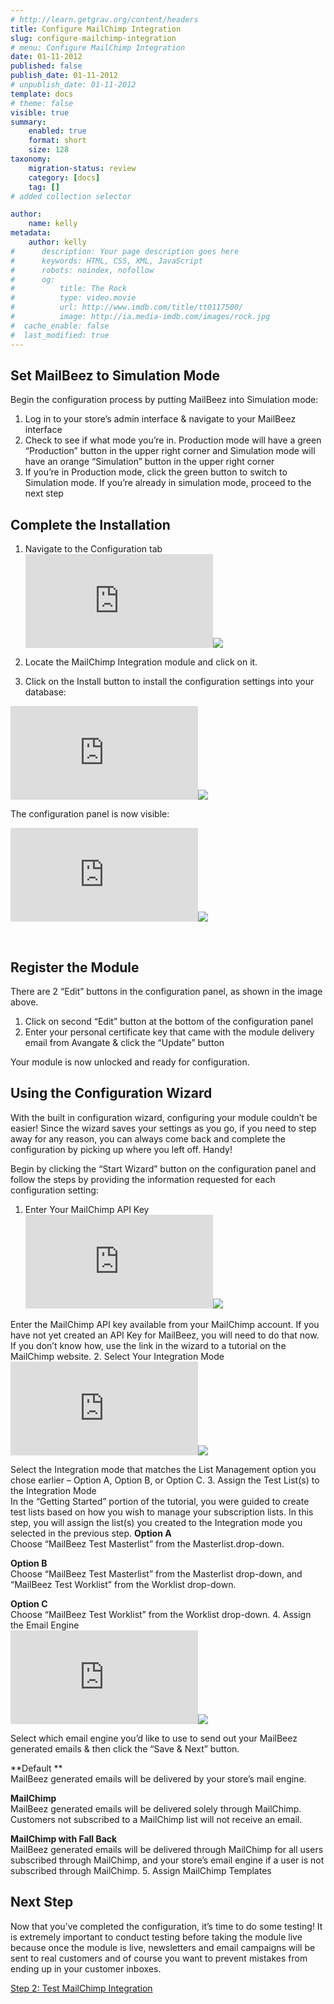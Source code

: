 ```yaml
---
# http://learn.getgrav.org/content/headers
title: Configure MailChimp Integration
slug: configure-mailchimp-integration
# menu: Configure MailChimp Integration
date: 01-11-2012
published: false
publish_date: 01-11-2012
# unpublish_date: 01-11-2012
template: docs
# theme: false
visible: true
summary:
    enabled: true
    format: short
    size: 128
taxonomy:
    migration-status: review
    category: [docs]
    tag: []
# added collection selector

author:
    name: kelly
metadata:
    author: kelly
#      description: Your page description goes here
#      keywords: HTML, CSS, XML, JavaScript
#      robots: noindex, nofollow
#      og:
#          title: The Rock
#          type: video.movie
#          url: http://www.imdb.com/title/tt0117500/
#          image: http://ia.media-imdb.com/images/rock.jpg
#  cache_enable: false
#  last_modified: true
---
```


## Set MailBeez to Simulation Mode

Begin the configuration process by putting MailBeez into Simulation mode:

1. Log in to your store’s admin interface & navigate to your MailBeez interface
2. Check to see if what mode you’re in. Production mode will have a green “Production” button in the upper right corner and Simulation mode will have an orange “Simulation” button in the upper right corner
3. If you’re in Production mode, click the green button to switch to Simulation mode. If you’re already in simulation mode, proceed to the next step

## Complete the Installation

1. Navigate to the Configuration tab
[![](http://localhost/wordpress_mailbeez_EOL/wp-content/themes/awake/lib/scripts/timthumb/thumb.php?src=http://www.mailbeez.com/images/doc/common_images/config_tab2.png&w=270&h=175&zc=1&q=100 "Configuration Tab")](http://www.mailbeez.com/images/doc/common_images/config_tab2.png "Configuration Tab")![](http://localhost/wordpress_mailbeez_EOL/wp-content/themes/awake/images/shortcodes/image_shadow.png)

3. Locate the MailChimp Integration module and click on it.
4. Click on the Install button to install the configuration settings into your database:

[![](http://localhost/wordpress_mailbeez_EOL/wp-content/themes/awake/lib/scripts/timthumb/thumb.php?src=http://localhost/wordpress_mailbeez_EOL/wp-content/themes/awake/images/assets/invalid_image.png&w=175&h=130&zc=1&q=100 "Install Configuration Settings into your Database")](http://www.mailbeez.com/images/doc/configbeez/config_mailchimp/install.png "Install Configuration Settings into your Database")![](http://localhost/wordpress_mailbeez_EOL/wp-content/themes/awake/images/shortcodes/image_shadow.png)

The configuration panel is now visible:

[![](http://localhost/wordpress_mailbeez_EOL/wp-content/themes/awake/lib/scripts/timthumb/thumb.php?src=http://localhost/wordpress_mailbeez_EOL/wp-content/themes/awake/images/assets/invalid_image.png&w=175&h=324&zc=1&q=100 "MailChimp Integration Configuration Panel")](http://www.mailbeez.com/images/doc/configbeez/config_mouseflow/config_mailchimp.png "MailChimp Integration Configuration Panel")![](http://localhost/wordpress_mailbeez_EOL/wp-content/themes/awake/images/shortcodes/image_shadow.png)

 

## Register the Module

There are 2 “Edit” buttons in the configuration panel, as shown in the image above.

1. Click on second “Edit” button at the bottom of the configuration panel
2. Enter your personal certificate key that came with the module delivery email from Avangate & click the “Update” button

Your module is now unlocked and ready for configuration.

## Using the Configuration Wizard

With the built in configuration wizard, configuring your module couldn’t be easier! Since the wizard saves your settings as you go, if you need to step away for any reason, you can always come back and complete the configuration by picking up where you left off. Handy!

Begin by clicking the “Start Wizard” button on the configuration panel and follow the steps by providing the information requested for each configuration setting:

1. Enter Your MailChimp API Key  
[![](http://localhost/wordpress_mailbeez_EOL/wp-content/themes/awake/lib/scripts/timthumb/thumb.php?src=http://localhost/wordpress_mailbeez_EOL/wp-content/themes/awake/images/assets/invalid_image.png&w=270&h=200&zc=1&q=100 "MailChimp Configuration Wizard - MailChimp API Key")](http://www.mailbeez.com/images/doc/configbeez/config_mouseflow/wizard_api_key.png "MailChimp Configuration Wizard - MailChimp API Key")![](http://localhost/wordpress_mailbeez_EOL/wp-content/themes/awake/images/shortcodes/image_shadow.png)

Enter the MailChimp API key available from your MailChimp account. If you have not yet created an API Key for MailBeez, you will need to do that now. If you don’t know how, use the link in the wizard to a tutorial on the MailChimp website.
2. Select Your Integration Mode  
[![](http://localhost/wordpress_mailbeez_EOL/wp-content/themes/awake/lib/scripts/timthumb/thumb.php?src=http://localhost/wordpress_mailbeez_EOL/wp-content/themes/awake/images/assets/invalid_image.png&w=270&h=200&zc=1&q=100 "MailChimp Configuration Wizard - Integration Mode")](http://www.mailbeez.com/images/doc/configbeez/config_mouseflow/wizard_integration_mode.png "MailChimp Configuration Wizard - Integration Mode")![](http://localhost/wordpress_mailbeez_EOL/wp-content/themes/awake/images/shortcodes/image_shadow.png)

Select the Integration mode that matches the List Management option you chose earlier – Option A, Option B, or Option C.
3. Assign the Test List(s) to the Integration Mode  
 In the “Getting Started” portion of the tutorial, you were guided to create test lists based on how you wish to manage your subscription lists. In this step, you will assign the list(s) you created to the Integration mode you selected in the previous step. **Option A**  
 Choose “MailBeez Test Masterlist” from the Masterlist.drop-down.

**Option B**  
 Choose “MailBeez Test Masterlist” from the Masterlist drop-down, and “MailBeez Test Worklist” from the Worklist drop-down.

**Option C**  
 Choose “MailBeez Test Worklist” from the Worklist drop-down.
4. Assign the Email Engine  
[![](http://localhost/wordpress_mailbeez_EOL/wp-content/themes/awake/lib/scripts/timthumb/thumb.php?src=http://localhost/wordpress_mailbeez_EOL/wp-content/themes/awake/images/assets/invalid_image.png&w=270&h=200&zc=1&q=100 "MailChimp Configuration Wizard - Assign Email Engine")](http://www.mailbeez.com/images/doc/configbeez/config_mouseflow/wizard_assign_email_engine.png "MailChimp Configuration Wizard - Assign Email Engine")![](http://localhost/wordpress_mailbeez_EOL/wp-content/themes/awake/images/shortcodes/image_shadow.png)

Select which email engine you’d like to use to send out your MailBeez generated emails & then click the “Save & Next” button.

**Default **  
 MailBeez generated emails will be delivered by your store’s mail engine.

**MailChimp**  
 MailBeez generated emails will be delivered solely through MailChimp. Customers not subscribed to a MailChimp list will not receive an email.

**MailChimp with Fall Back**  
 MailBeez generated emails will be delivered through MailChimp for all users subscribed through MailChimp, and your store’s email engine if a user is not subscribed through MailChimp.
5. Assign MailChimp Templates

## Next Step

Now that you’ve completed the configuration, it’s time to do some testing! It is extremely important to conduct testing before taking the module live because once the module is live, newsletters and email campaigns will be sent to real customers and of course you want to prevent mistakes from ending up in your customer inboxes.

[Step 2: Test MailChimp Integration](http://www.mailbeez.com/documentation/tutorials/configbeez-tutorials/mailchimp-integration-tutorial/test-mailchimp-integration/)
